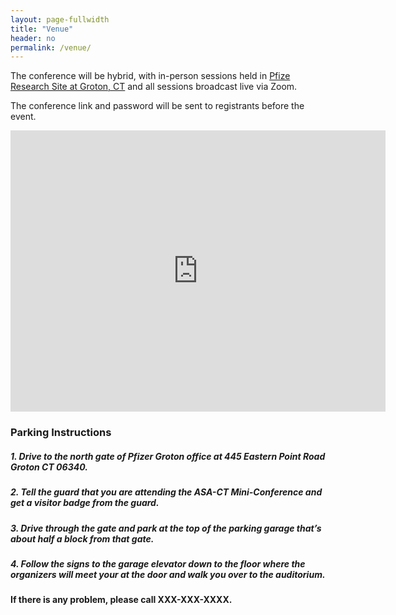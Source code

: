 ```yaml
---
layout: page-fullwidth
title: "Venue"
header: no
permalink: /venue/
---
```


The conference will be hybrid, with in-person sessions held in [Pfize Research Site at Groton, CT](https://www.pfizer.com/groton-connecticut) and all sessions broadcast live via Zoom.

The conference link and password will be sent to registrants before the event.



<iframe src="https://www.google.com/maps/embed?pb=!1m18!1m12!1m3!1d2995.7104978676857!2d-72.07875458426057!3d41.336908207085514!2m3!1f0!2f0!3f0!3m2!1i1024!2i768!4f13.1!3m3!1m2!1s0x89e60ee69db8b929%3A0x4c7b315bcf7f91!2s445%20Eastern%20Point%20Rd%2C%20Groton%2C%20CT%2006340!5e0!3m2!1sen!2sus!4v1675448130361!5m2!1sen!2sus" width="600" height="450" style="border:0;" allowfullscreen="" loading="lazy" referrerpolicy="no-referrer-when-downgrade"></iframe>

### Parking Instructions

##### 1. Drive to the north gate of Pfizer Groton office at 445 Eastern Point Road Groton CT 06340. 

##### 2. Tell the guard that you are attending the ASA-CT Mini-Conference and get a visitor badge from the guard. 

##### 3. Drive through the gate and park at the top of the parking garage that’s about half a block from that gate.  

##### 4. Follow the signs to the garage elevator down to the floor where the organizers will meet your at the door and walk you over to the auditorium.  

#### If there is any problem, please call XXX-XXX-XXXX. 

